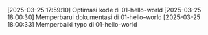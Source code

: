 [2025-03-25 17:59:10] Optimasi kode di 01-hello-world
[2025-03-25 18:00:30] Memperbarui dokumentasi di 01-hello-world
[2025-03-25 18:00:33] Memperbaiki typo di 01-hello-world
